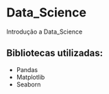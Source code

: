 # Data_Science
Introdução a Data_Science

## Bibliotecas utilizadas:
- Pandas
- Matplotlib
- Seaborn
